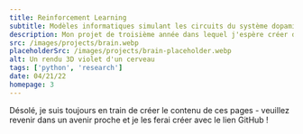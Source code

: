 ```yaml
---
title: Reinforcement Learning
subtitle: Modèles informatiques simulant les circuits du système dopaminergique dans le cerveau
description: Mon projet de troisième année dans lequel j'espère créer des simulations du système dopaminergique, spécifiquement liées à la dépendance à travers des modèles d'apprentissage par renforcement.
src: /images/projects/brain.webp
placeholderSrc: /images/projects/brain-placeholder.webp
alt: Un rendu 3D violet d'un cerveau
tags: ['python', 'research']
date: 04/21/22
homepage: 3
---
```


Désolé, je suis toujours en train de créer le contenu de ces pages - veuillez revenir dans un avenir proche et je les ferai créer avec le lien GitHub !
